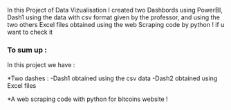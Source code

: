 In this Project of Data Vizualisation I created two Dashbords using PowerBI, Dash1 using the data with csv format given by the professor, and using the two others Excel files obtained using the web Scraping code by python ! if u want to check it 

### To sum up :
In this project we have : 

*Two dashes :
  -Dash1 obtained using the csv data 
  -Dash2 obtained using Excel files 

*A web scraping code with python for bitcoins website  ! 


  
